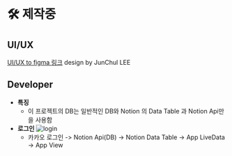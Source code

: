 # 🛠 제작중


## UI/UX
 [UI/UX to figma 링크](https://www.figma.com/file/lncMBXq1YnEChiikLfVk3x/%EC%95%88%EB%8F%84%EA%B2%BD's-team-library?t=JoJb2M3bSG0Ybj6e-0) design by JunChul LEE

## Developer
- **특징** 
  - 이 프로젝트의 DB는 일반적인 DB와 Notion 의 Data Table 과 Notion Api만을 사용함
- **로그인** 
 ![login](https://user-images.githubusercontent.com/59686942/203585556-a8694384-2385-4202-8972-a7783e225127.gif)
  - 카카오 로그인 -> Notion Api(DB) -> Notion Data Table -> App LiveData -> App View
 
 
 
